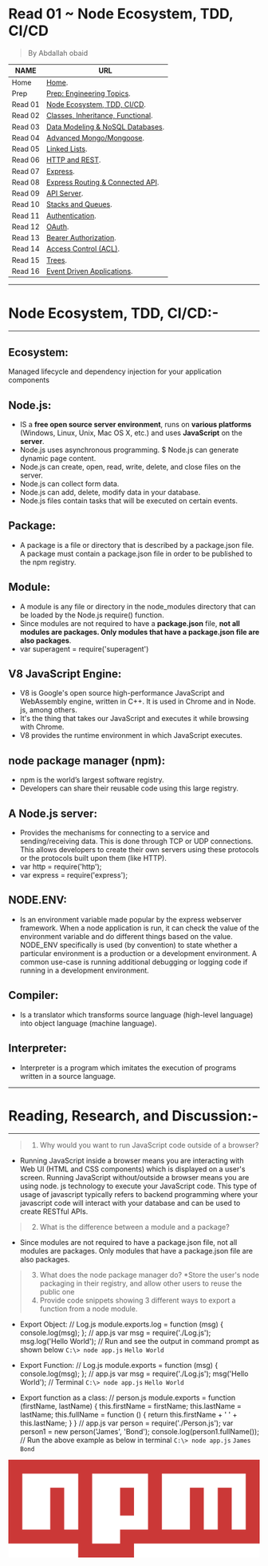 # Read 01 ~ Node Ecosystem, TDD, CI/CD
> By Abdallah obaid

**NAME**     | **URL**
------------ | -------------
Home         | [Home](https://abdallah-401-advanced-javascript.github.io/reading-notes-401/).
 Prep        | [Prep: Engineering Topics](https://abdallah-401-advanced-javascript.github.io/reading-notes-401/Prep).
 Read 01     | [Node Ecosystem, TDD, CI/CD](https://abdallah-401-advanced-javascript.github.io/reading-notes-401/class-01).
 Read 02     | [Classes, Inheritance, Functional](https://abdallah-401-advanced-javascript.github.io/reading-notes-401/class-02).
 Read 03     | [Data Modeling & NoSQL Databases](https://abdallah-401-advanced-javascript.github.io/reading-notes-401/class-03).
 Read 04     | [Advanced Mongo/Mongoose](https://abdallah-401-advanced-javascript.github.io/reading-notes-401/class-04).
 Read 05     | [Linked Lists](https://abdallah-401-advanced-javascript.github.io/reading-notes-401/class-05).
 Read 06     | [HTTP and REST](https://abdallah-401-advanced-javascript.github.io/reading-notes-401/class-06).
 Read 07     | [Express](https://abdallah-401-advanced-javascript.github.io/reading-notes-401/class-07).
 Read 08     | [Express Routing & Connected API](https://abdallah-401-advanced-javascript.github.io/reading-notes-401/class-08).
 Read 09     | [API Server](https://abdallah-401-advanced-javascript.github.io/reading-notes-401/class-09).
 Read 10     | [Stacks and Queues](https://abdallah-401-advanced-javascript.github.io/reading-notes-401/class-10).
 Read 11     | [Authentication](https://abdallah-401-advanced-javascript.github.io/reading-notes-401/class-11).
 Read 12     | [OAuth](https://abdallah-401-advanced-javascript.github.io/reading-notes-401/class-12).
 Read 13     | [Bearer Authorization](https://abdallah-401-advanced-javascript.github.io/reading-notes-401/class-13).
 Read 14     | [Access Control (ACL)](https://abdallah-401-advanced-javascript.github.io/reading-notes-401/class-14).
 Read 15     | [Trees](https://abdallah-401-advanced-javascript.github.io/reading-notes-401/class-15).
 Read 16     | [Event Driven Applications](https://abdallah-401-advanced-javascript.github.io/reading-notes-401/class-16).

 
----------------------------------
# Node Ecosystem, TDD, CI/CD:-
----------------------------------
 ## Ecosystem:
   Managed lifecycle and dependency injection for your application components

 ## Node.js:
   * IS a **free open source server environment**, runs on **various platforms** (Windows, Linux, Unix, Mac OS X, etc.) and uses **JavaScript** on the **server**.
   * Node.js uses asynchronous programming.
   $ Node.js can generate dynamic page content.
   * Node.js can create, open, read, write, delete, and close files on the server.
   * Node.js can collect form data.
   * Node.js can add, delete, modify data in your database.
   * Node.js files contain tasks that will be executed on certain events.

 ## Package:
   * A package is a file or directory that is described by a package.json file. A package must contain a package.json file in order to be published to the npm registry.
 ## Module:
   * A module is any file or directory in the node_modules directory that can be loaded by the Node.js require() function.
   * Since modules are not required to have a **package.json** file, **not all modules are packages. Only modules that have a package.json file are also packages**.
   * var superagent = require('superagent')
 ## V8 JavaScript Engine:
   * V8 is Google's open source high-performance JavaScript and WebAssembly engine, written in C++. It is used in Chrome and in Node. js, among others.
   * It's the thing that takes our JavaScript and executes it while browsing with Chrome.
   * V8 provides the runtime environment in which JavaScript executes.
 ## node package manager (npm):
   * npm is the world’s largest software registry.
   * Developers can share their reusable code using this large registry.
 ## A Node.js server:
   * Provides the mechanisms for connecting to a service and sending/receiving data. This is done through TCP or UDP connections. This allows developers to create their own servers using these protocols or the protocols built upon them (like HTTP).
   * var http = require('http');
   * var express = require('express');
 ## NODE.ENV:
   * Is an environment variable made popular by the express webserver framework. When a node application is run, it can check the value of the environment variable and do different things based on the value. NODE_ENV specifically is used (by convention) to state whether a particular environment is a production or a development environment. A common use-case is running additional debugging or logging code if running in a development environment.
 ## Compiler:
   * Is a translator which transforms source language (high-level language) into object language (machine language).
 ## Interpreter:
   * Interpreter is a program which imitates the execution of programs written in a source language.

----------------------------------
# Reading, Research, and Discussion:-
----------------------------------
> 1. Why would you want to run JavaScript code outside of a browser?
   * Running JavaScript inside a browser means you are interacting with Web UI (HTML and CSS components) which is displayed on a user's screen. Running JavaScript without/outside a browser means you are using node. js technology to execute your JavaScript code. This type of usage of javascript typically refers to backend programming where your javascript code will interact with your database and can be used to create RESTful APIs.
> 2. What is the difference between a module and a package?
   * Since modules are not required to have a package.json file, not all modules are packages. Only modules that have a package.json file are also packages.

> 3. What does the node package manager do?
   *Store the user's node packaging in their registry, and allow other users to reuse the public one
> 4. Provide code snippets showing 3 different ways to export a function from a node module.
   * Export Object:
     // Log.js
     module.exports.log = function (msg) { 
     console.log(msg);
     };
     // app.js
     var msg = require('./Log.js');
     msg.log('Hello World');
     // Run and see the output in command prompt as shown below
     `C:\> node app.js`
     `Hello World`

   * Export Function:
     // Log.js
     module.exports = function (msg) { 
     console.log(msg);
     };
     // app.js
     var msg = require('./Log.js');
     msg('Hello World');
     // Terminal
     `C:\> node app.js`
     `Hello World`

   * Export function as a class:
     // person.js
     module.exports = function (firstName, lastName) {
     this.firstName = firstName;
     this.lastName = lastName;
     this.fullName = function () { 
         return this.firstName + ' ' + this.lastName;
     }
     }
     // app.js
     var person = require('./Person.js');
     var person1 = new person('James', 'Bond');
     console.log(person1.fullName());
     // Run the above example as below in terminal
     `C:\> node app.js`
     `James Bond`
   

 ![npm](./Img/npm.png)